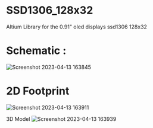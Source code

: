 # SSD1306_128x32
Altium Library for the 0.91" oled displays ssd1306 128x32

# Schematic :
![Screenshot 2023-04-13 163845](https://user-images.githubusercontent.com/129226436/232229257-b591fbdc-adaf-4a28-b9f7-43966bbbbe1e.png)

# 2D Footprint
![Screenshot 2023-04-13 163911](https://user-images.githubusercontent.com/129226436/232229302-696fa116-8333-4ce9-a284-e56ae0fde01f.png)

3D Model
![Screenshot 2023-04-13 163939](https://user-images.githubusercontent.com/129226436/232229319-e11d548e-ebc6-41bb-a9ca-98437d3a44bf.png)
